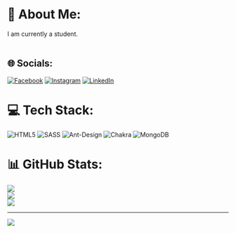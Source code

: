 # 💫 About Me:
I am currently a student.<br><br>


## 🌐 Socials:
[![Facebook](https://img.shields.io/badge/Facebook-%231877F2.svg?logo=Facebook&logoColor=white)](https://facebook.com/https://www.facebook.com/erazulislam.taosif) [![Instagram](https://img.shields.io/badge/Instagram-%23E4405F.svg?logo=Instagram&logoColor=white)](https://instagram.com/https://www.instagram.com/itstaosif) [![LinkedIn](https://img.shields.io/badge/LinkedIn-%230077B5.svg?logo=linkedin&logoColor=white)](https://linkedin.com/in/www.linkedin.com/in/md-erazul-islam-16622825b) 

# 💻 Tech Stack:
![HTML5](https://img.shields.io/badge/html5-%23E34F26.svg?style=flat-square&logo=html5&logoColor=white) ![SASS](https://img.shields.io/badge/SASS-hotpink.svg?style=flat-square&logo=SASS&logoColor=white) ![Ant-Design](https://img.shields.io/badge/-AntDesign-%230170FE?style=flat-square&logo=ant-design&logoColor=white) ![Chakra](https://img.shields.io/badge/chakra-%234ED1C5.svg?style=flat-square&logo=chakraui&logoColor=white) ![MongoDB](https://img.shields.io/badge/MongoDB-%234ea94b.svg?style=flat-square&logo=mongodb&logoColor=white)
# 📊 GitHub Stats:
![](https://github-readme-stats.vercel.app/api?username=Erazul-Islam&theme=radical&hide_border=false&include_all_commits=true&count_private=false)<br/>
![](https://github-readme-streak-stats.herokuapp.com/?user=Erazul-Islam&theme=radical&hide_border=false)<br/>
![](https://github-readme-stats.vercel.app/api/top-langs/?username=Erazul-Islam&theme=radical&hide_border=false&include_all_commits=true&count_private=false&layout=compact)

---
[![](https://visitcount.itsvg.in/api?id=Erazul-Islam&icon=0&color=0)](https://visitcount.itsvg.in)
